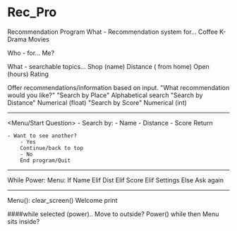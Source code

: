 # Rec_Pro
Recommendation Program
What - Recommendation system for...
	Coffee
	K-Drama
	Movies

Who - for...
	Me?

What - searchable topics...
	Shop (name)
	Distance ( from home)
	Open (hours)
	Rating

Offer recommendations/information based on input.
	"What recommendation would you like?"
	"Search by Place"
		Alphabetical search
	"Search by Distance"
		Numerical (float)
	"Search by Score"
		Numerical (int)

---------------
<Menu/Start Question>
	- Search by:
		- Name
		- Distance
		- Score
		Return

	- Want to see another?
		- Yes
		Continue/back to top
		- No
		End program/Quit
--------------
While Power:
	Menu:
		If Name
		Elif Dist
		Elif Score
		Elif Settings
		Else Ask again


----------------------------
Menu():
clear_screen()
Welcome print

####while selected (power).. Move to outside? Power() while then Menu sits inside?

